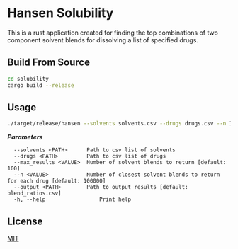 # Hansen Solubility

This is a rust application created for finding the top combinations of two component solvent blends for dissolving a list of specified drugs.
## Build From Source
```bash
cd solubility
cargo build --release
```
## Usage

```bash
./target/release/hansen --solvents solvents.csv --drugs drugs.csv --n 100000 --max_results 100
```
***Parameters***

      --solvents <PATH>      Path to csv list of solvents
      --drugs <PATH>         Path to csv list of drugs
      --max_results <VALUE>  Number of solvent blends to return [default: 100]
      --n <VALUE>            Number of closest solvent blends to return for each drug [default: 100000]
      --output <PATH>        Path to output results [default: blend_ratios.csv]
      -h, --help                 Print help

## License

[MIT](https://choosealicense.com/licenses/mit/)
